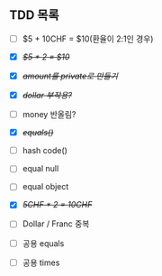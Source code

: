 ## TDD 목록

* [ ] $5 + 10CHF = $10(환율이 2:1인 경우)
* [X] ~~*$5 * 2 = $10*~~
* [X] ~~*amount를 private로 만들기*~~
* [X] ~~*dollar 부작용?*~~
* [ ] money 반올림?
* [X] ~~*equals()*~~
* [ ] hash code()
* [ ] equal null
* [ ] equal object
* [X] ~~*5CHF * 2 = 10CHF*~~
* [ ] Dollar / Franc 중복
* [ ] 공용 equals
* [ ] 공용 times


